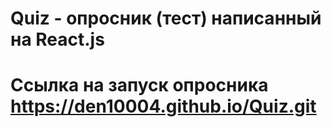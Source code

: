 # Quiz - опросник (тест) написанный на React.js

# Ссылка на запуск опросника https://den10004.github.io/Quiz.git


